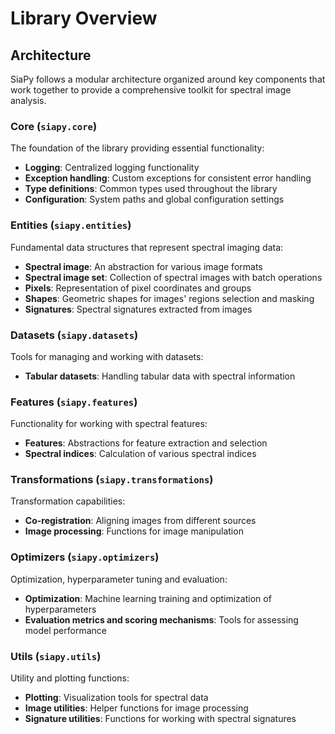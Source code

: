 # Library Overview

## Architecture

SiaPy follows a modular architecture organized around key components that work together to provide a comprehensive toolkit for spectral image analysis.

### Core (`siapy.core`)

The foundation of the library providing essential functionality:

- **Logging**: Centralized logging functionality
- **Exception handling**: Custom exceptions for consistent error handling
- **Type definitions**: Common types used throughout the library
- **Configuration**: System paths and global configuration settings

### Entities (`siapy.entities`)

Fundamental data structures that represent spectral imaging data:

- **Spectral image**: An abstraction for various image formats
- **Spectral image set**: Collection of spectral images with batch operations
- **Pixels**: Representation of pixel coordinates and groups
- **Shapes**: Geometric shapes for images' regions selection and masking
- **Signatures**: Spectral signatures extracted from images

### Datasets (`siapy.datasets`)

Tools for managing and working with datasets:

- **Tabular datasets**: Handling tabular data with spectral information

### Features (`siapy.features`)

Functionality for working with spectral features:

- **Features**: Abstractions for feature extraction and selection
- **Spectral indices**: Calculation of various spectral indices

### Transformations (`siapy.transformations`)

Transformation capabilities:

- **Co-registration**: Aligning images from different sources
- **Image processing**: Functions for image manipulation

### Optimizers (`siapy.optimizers`)

Optimization, hyperparameter tuning and evaluation:

- **Optimization**: Machine learning training and optimization of hyperparameters
- **Evaluation metrics and scoring mechanisms**: Tools for assessing model performance

### Utils (`siapy.utils`)

Utility and plotting functions:

- **Plotting**: Visualization tools for spectral data
- **Image utilities**: Helper functions for image processing
- **Signature utilities**: Functions for working with spectral signatures

